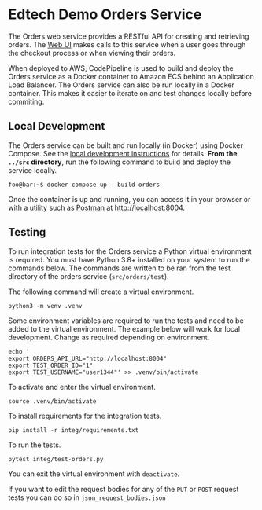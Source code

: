 # Edtech Demo Orders Service

The Orders web service provides a RESTful API for creating and retrieving orders. The [Web UI](../web-ui) makes calls to this service when a user goes through the checkout process or when viewing their orders.

When deployed to AWS, CodePipeline is used to build and deploy the Orders service as a Docker container to Amazon ECS behind an Application Load Balancer. The Orders service can also be run locally in a Docker container. This makes it easier to iterate on and test changes locally before commiting.

## Local Development

The Orders service can be built and run locally (in Docker) using Docker Compose. See the [local development instructions](../) for details. **From the `../src` directory**, run the following command to build and deploy the service locally.

```console
foo@bar:~$ docker-compose up --build orders
```

Once the container is up and running, you can access it in your browser or with a utility such as [Postman](https://www.postman.com/) at [http://localhost:8004](http://localhost:8004).

## Testing
To run integration tests for the Orders service a Python virtual environment is required. You must have Python 3.8+ installed on your system to run the commands below. The commands are written to be ran from the test directory of the orders service (`src/orders/test`).

The following command will create a virtual environment. 
```console
python3 -m venv .venv
```

Some environment variables are required to run the tests and need to be added to the virtual environment. The example below will work for local development. Change as required depending on environment.
```console
echo '
export ORDERS_API_URL="http://localhost:8004"
export TEST_ORDER_ID="1"
export TEST_USERNAME="user1344"' >> .venv/bin/activate
```

To activate and enter the virtual environment.
```console
source .venv/bin/activate
```

To install requirements for the integration tests.
```console
pip install -r integ/requirements.txt
```

To run the tests.
```console
pytest integ/test-orders.py
```

You can exit the virtual environment with `deactivate`.

If you want to edit the request bodies for any of the `PUT` or `POST` request tests you can do so in `json_request_bodies.json`